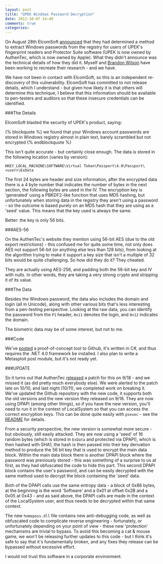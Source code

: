 ```yaml
---
layout: post
title: "UPEK Windows Password Decryption"
date: 2012-10-07 14:49
comments: true
categories: 
---
```


On August 28th ElcomSoft [announced](http://blog.crackpassword.com/2012/08/upek-fingerprint-readers-a-huge-security-hole/) that they had determined a method to extract Windows passwords from the registry for users of UPEK's fingerprint readers and Protector Suite software (UPEK is now owned by AuthenTec, which is now owned by Apple). What they didn't announce was the technical details of how they did it. Myself and [Brandon Wilson](http://brandonw.net/) have been working to recreate their research - and we have.
 
We have not been in contact with ElcomSoft, so this is an independent re-discovery of this vulnerability. ElcomSoft has committed to not release details, which I understand - but given how likely it is that others will determine this technique, I believe that this information should be available to pen-testers and auditors so that these insecure credentials can be identified.

###The Details

ElcomSoft blasted the security of UPEK's product, saying:

{% blockquote %}
we found that your Windows account passwords are stored in Windows registry almost in plain text, barely scrambled but not encrypted
{% endblockquote %} 

This isn't quite accurate - but certainly close enough. The data is stored in the following location (varies by version):

`HKEY_LOCAL_MACHINE\SOFTWARE\Virtual Token\Passport\4.0\Passport\<user>\ExData`

The first 24 bytes are header and size information, after the encrypted data there is a 4 byte number that indicates the number of bytes in the next section, the following bytes are used in the IV. The encryption key is 'generated' using a PBKDF2-like function that uses MD5 hashing, but unfortunately when storing data in the registry they aren't using a password - so the outcome is based purely on an MD5 hash that they are using as a 'seed' value. This means that the key used is always the same.

Better: the key is only 56 bits.

###AES-56

On the AuthenTec's website they mention using 56-bit AES (due to the old export restrictions) - this confused me for quite some time, not only does AES not support 56-bit (or anything else less than 128 bits), from looking at the algorithm trying to make it support a key size that isn't a multiple of 32 bits would be quite challenging. So how did they do it? They cheated.

They are actually using AES-256, and padding both the 56-bit key and IV with nulls. In other words, they are taking a very strong crypto and stripping it of its value.

###The Data

Besides the Windows password, the data also includes the domain and login (all in Unicode), along with other various bits that's less interesting from a pen-testing perspective. Looking at the raw data, you can identify the password from the `P1` header, `0x11` denotes the login, and `0x12` indicates the domain.

The biometric data may be of some interest, but not to me.

###Code

We've [posted](https://github.com/brandonlw/upek-ps-pass-decrypt) a proof-of-concept tool to Github, it's written in C#, and thus requires the .NET 4.0 framework be installed. I also plan to write a Metasploit post module, but it's not ready yet.

###UPDATE

So it turns out that AuthenTec [released](http://support.authentec.com/Downloads/Windows/ProtectorSuite.aspx) a patch for this on 9/18 - and we missed it (as did pretty much everybody else). We were alerted to the patch late on 10/10, and last night (10/11), we completed work on breaking it. We've updated the Github repository with the new code, it supports both the old versions and the new version they released on 9/18. They are now using DPAPI (among other things), so if you have the new version, you'll need to run it in the context of LocalSystem so that you can access the correct encryption keys. This can be done quite easily with `psexec` - see the [README](https://github.com/brandonlw/upek-ps-pass-decrypt#readme) for details.

From a security perspective, the new version is somewhat more secure - but obviously, still easily attacked. They are now using a 'seed' of 16 random bytes (which is stored in `ExData` and protected via DPAPI), which is then hashed with SHA1, the hash is then passed into their key derivation method to produce the 56 bit key that is used to encrypt the main data block. Within the main data block there is another DPAPI block where the password was previously stored - this was something of a surprise to us at first, as they had obfuscated the code to hide this part. This second DPAPI block contains the user's password, and can be easily decrypted with the same method used to decrypt the block containing the 'seed' data.

Both of the DPAPI calls use the same entropy data - a block of 0x86 bytes, at the beginning is the word 'Software' and a 0x01 at offset 0x2B and a 0x05 at 0x43 - and as said above, the DPAPI calls are made in the context of the LocalSystem user, and thus needs to be decrypted within that same context.

The new `homepass.dll` file contains new anti-debugging code, as well as obfuscated code to complicate reverse engineering - fortunately, or unfortunately depending on your point of view - these new 'protection' mechanisms are trivial to bypass. To avoid this becoming a cat & mouse game, we won't be releasing further updates to this code - but I think it's safe to say that it's fundamentally broken, and any fixes they release can be bypassed without excessive effort.

I would not trust this software in a corporate environment.

